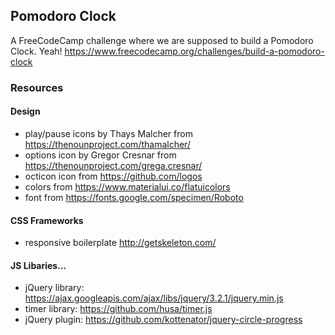 ## Pomodoro Clock

A FreeCodeCamp challenge where we are supposed to build a Pomodoro Clock. Yeah!
https://www.freecodecamp.org/challenges/build-a-pomodoro-clock

### Resources
#### Design
- play/pause icons by Thays Malcher from https://thenounproject.com/thamalcher/
- options icon by Gregor Cresnar from https://thenounproject.com/grega.cresnar/
- octicon icon from https://github.com/logos
- colors from https://www.materialui.co/flatuicolors
- font from https://fonts.google.com/specimen/Roboto
#### CSS Frameworks
- responsive boilerplate http://getskeleton.com/
#### JS Libaries...
- jQuery library: https://ajax.googleapis.com/ajax/libs/jquery/3.2.1/jquery.min.js
- timer library: https://github.com/husa/timer.js
- jQuery plugin: https://github.com/kottenator/jquery-circle-progress
